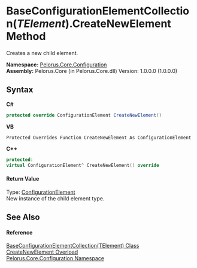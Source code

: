 # BaseConfigurationElementCollection(*TElement*).CreateNewElement Method 
 

Creates a new child element.

**Namespace:**&nbsp;<a href="74405DDA">Pelorus.Core.Configuration</a><br />**Assembly:**&nbsp;Pelorus.Core (in Pelorus.Core.dll) Version: 1.0.0.0 (1.0.0.0)

## Syntax

**C#**<br />
``` C#
protected override ConfigurationElement CreateNewElement()
```

**VB**<br />
``` VB
Protected Overrides Function CreateNewElement As ConfigurationElement
```

**C++**<br />
``` C++
protected:
virtual ConfigurationElement^ CreateNewElement() override
```


#### Return Value
Type: <a href="http://msdn2.microsoft.com/en-us/library/kyx77cz3" target="_blank">ConfigurationElement</a><br />New instance of the child element type.

## See Also


#### Reference
<a href="CAF267CA">BaseConfigurationElementCollection(TElement) Class</a><br /><a href="41B9328F">CreateNewElement Overload</a><br /><a href="74405DDA">Pelorus.Core.Configuration Namespace</a><br />